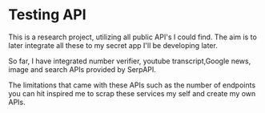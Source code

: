 # Testing API

This is a research project, utilizing all public API's I could find. The aim is to later integrate all these to my secret app I'll be developing later.

So far, I have integrated number verifier, youtube transcript,Google news, image  and search APIs provided by SerpAPI.

The limitations that came with these APIs such as the number of endpoints you can hit inspired me to scrap these services my self and create my own APIs.





